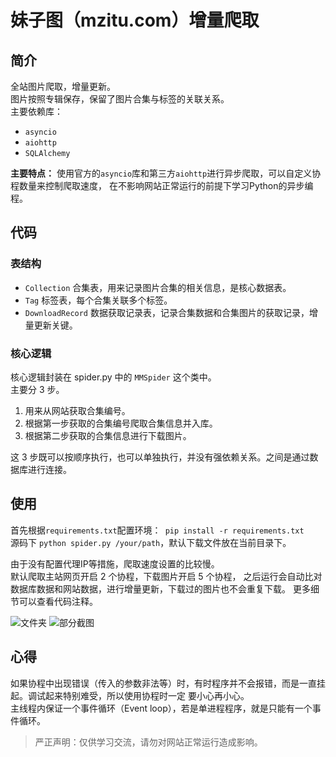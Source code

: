 # 妹子图（mzitu.com）增量爬取
## 简介
全站图片爬取，增量更新。  
图片按照专辑保存，保留了图片合集与标签的关联关系。  
主要依赖库：  
- `asyncio`
- `aiohttp`
- `SQLAlchemy`   

**主要特点：** 使用官方的`asyncio`库和第三方`aiohttp`进行异步爬取，可以自定义协程数量来控制爬取速度，
在不影响网站正常运行的前提下学习Python的异步编程。

## 代码 
### 表结构    
- `Collection` 合集表，用来记录图片合集的相关信息，是核心数据表。   
- `Tag` 标签表，每个合集关联多个标签。   
- `DownloadRecord` 数据获取记录表，记录合集数据和合集图片的获取记录，增量更新关键。

### 核心逻辑
核心逻辑封装在 spider.py 中的 `MMSpider` 这个类中。          
主要分 3 步。
1. 用来从网站获取合集编号。    
2. 根据第一步获取的合集编号爬取合集信息并入库。    
3. 根据第二步获取的合集信息进行下载图片。  

这 3 步既可以按顺序执行，也可以单独执行，并没有强依赖关系。之间是通过数据库进行连接。      

## 使用   
首先根据`requirements.txt`配置环境：` pip install -r requirements.txt`    
源码下 `python spider.py /your/path`，默认下载文件放在当前目录下。    

由于没有配置代理IP等措施，爬取速度设置的比较慢。     
默认爬取主站网页开启 2 个协程，下载图片开启 5 个协程，
之后运行会自动比对数据库数据和网站数据，进行增量更新，下载过的图片也不会重复下载。
更多细节可以查看代码注释。   

![文件夹](http://qiniu1.freaks.group/383f7ac8a530e3254822fede6e7ad92.png)
![部分截图](http://qiniu1.freaks.group/4c803c59e26541f3fdd4be3057f23bb.png)

## 心得
如果协程中出现错误（传入的参数非法等）时，有时程序并不会报错，而是一直挂起。调试起来特别难受，所以使用协程时一定
要小心再小心。    
主线程内保证一个事件循环（Event loop），若是单进程程序，就是只能有一个事件循环。    

  

> 严正声明：仅供学习交流，请勿对网站正常运行造成影响。


